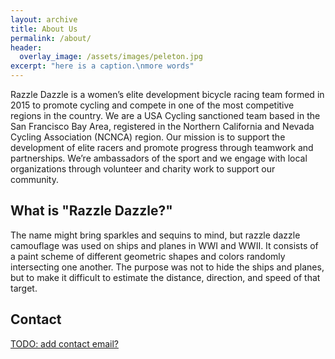 ```yaml
---
layout: archive
title: About Us
permalink: /about/
header:
  overlay_image: /assets/images/peleton.jpg
excerpt: "here is a caption.\nmore words"
---
```


Razzle Dazzle is a women’s elite development bicycle racing team formed in 2015 to promote cycling and compete in one of the most competitive regions in the country. We are a USA Cycling sanctioned team based in the San Francisco Bay Area, registered in the Northern California and Nevada Cycling Association (NCNCA) region. Our mission is to support the development of elite racers and promote progress through teamwork and partnerships. We’re ambassadors of the sport and we engage with local organizations through volunteer and charity work to support our community.

## What is "Razzle Dazzle?"

The name might bring sparkles and sequins to mind, but razzle dazzle camouflage was used on ships and planes in WWI and WWII. It consists of a paint scheme of different geometric shapes and colors randomly intersecting one another. The purpose was not to hide the ships and planes, but to make it difficult to estimate the distance, direction, and speed of that target.

## Contact

[TODO: add contact email?](mailto:email@domain.com)
